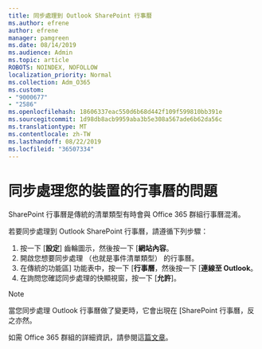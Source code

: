```yaml
---
title: 同步處理到 Outlook SharePoint 行事曆
ms.author: efrene
author: efrene
manager: pamgreen
ms.date: 08/14/2019
ms.audience: Admin
ms.topic: article
ROBOTS: NOINDEX, NOFOLLOW
localization_priority: Normal
ms.collection: Adm_O365
ms.custom:
- "9000677"
- "2586"
ms.openlocfilehash: 18606337eac550d6b68d442f109f599810bb391e
ms.sourcegitcommit: 1d98db8acb9959aba3b5e308a567ade6b62da56c
ms.translationtype: MT
ms.contentlocale: zh-TW
ms.lasthandoff: 08/22/2019
ms.locfileid: "36507334"
---
```

# <a name="issues-synchronizing-your-calendar-to-devices"></a>同步處理您的裝置的行事曆的問題

SharePoint 行事曆是傳統的清單類型有時會與 Office 365 群組行事曆混淆。

若要同步處理到 Outlook SharePoint 行事曆，請遵循下列步驟：

1. 按一下 [**設定**] 齒輪圖示，然後按一下 [**網站內容**。
2. 開啟您想要同步處理 （也就是事件清單類型） 的行事曆。
3. 在傳統的功能區] 功能表中，按一下 [**行事曆**，然後按一下 [**連線至 Outlook**。
4. 在詢問您確認同步處理的快顯視窗，按一下 [**允許**]。

>[!Note]
> 當您同步處理 Outlook 行事曆做了變更時，它會出現在 [SharePoint 行事曆，反之亦然。

如需 Office 365 群組的詳細資訊，請參閱這[篇文章](https://support.office.com/article/Learn-about-Office-365-groups-b565caa1-5c40-40ef-9915-60fdb2d97fa2)。
